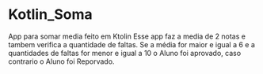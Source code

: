 # Kotlin_Soma
App para somar media feito em Ktolin
Esse app faz a media de 2 notas e tambem verifica a quantidade de faltas.
 Se a média for maior e igual a 6 e a quantidades de faltas for menor e igual a 10 o Aluno foi aprovado, caso contrario o Aluno foi Reporvado.
